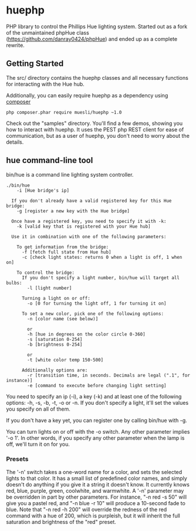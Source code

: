 huephp
======

PHP library to control the Phillips Hue lighting system. Started out as a fork of the unmaintained phpHue class (https://github.com/danray0424/phpHue) and ended up as a complete rewrite.

Getting Started
---------------

The src/ directory contains the huephp classes and all necessary functions for interacting with the Hue hub.

Additionally, you can easily require huephp as a dependency using [composer](https://getcomposer.org/)

`php composer.phar require muesli/huephp ~1.0`

Check out the "samples" directory. You'll find a few demos, showing you how to interact with huephp. It uses the PEST php REST client for ease of communication, but as a user of huephp, you don't need to worry about the details.

hue command-line tool
---------------------

bin/hue is a command line lighting system controller.

    ./bin/hue
        -i [Hue bridge's ip]

      If you don't already have a valid registered key for this Hue bridge:
        -g [register a new key with the Hue bridge]

      Once have a registered key, you need to specify it with -k:
        -k [valid key that is registered with your Hue hub]

      Use it in combination with one of the following parameters:

        To get information from the bridge:
          -f [fetch full state from Hue hub]
          -c [check light states: returns 0 when a light is off, 1 when on]

        To control the bridge:
          If you don't specify a light number, bin/hue will target all bulbs:
            -l [light number]

          Turning a light on or off:
            -o [0 for turning the light off, 1 for turning it on]

          To set a new color, pick one of the following options:
            -n [color name (see below)]

            or
            -h [hue in degrees on the color circle 0-360]
            -s [saturation 0-254]
            -b [brightness 0-254]

            or
            -t [white color temp 150-500]

          Additionally options are:
            -r [transition time, in seconds. Decimals are legal (".1", for instance)]
            -e [command to execute before changing light setting]


You need to specify an ip (-i), a key (-k) and at least one of the following options: -h, -s, -b, -t, -o or -n. If you don't specify a light, it'll set the values you specify on all of them.

If you don't have a key yet, you can register one by calling bin/hue with -g.

You can turn lights on or off with the -o switch. Any other parameter implies '-o 1'. In other words, if you specify any other parameter when the lamp is off, we'll turn it on for you.

### Presets ###

The '-n' switch takes a one-word name for a color, and sets the selected lights to that color. It has a small list of predefined color names, and simply doesn't do anything if you give it a string it doesn't know. It currently knows red, blue, purple, green, coolwhite, and warmwhite. A '-n' parameter may be overridden in part by other parameters. For instance, "-n red -s 50" will give you a pastel red, and "-n blue -r 10" will produce a 10-second fade to blue. Note that "-n red -h 200" will override the redness of the red command with a hue of 200, which is purpleish, but it will inherit the full saturation and brightness of the "red" preset.
